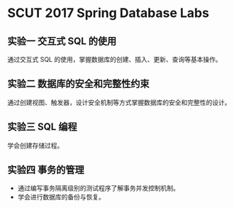 # SCUT 2017 Spring Database Labs

## 实验一 交互式 SQL 的使用

通过交互式 SQL 的使用，掌握数据库的创建、插入、更新、查询等基本操作。

## 实验二 数据库的安全和完整性约束

通过创建视图、触发器，设计安全机制等方式掌握数据库的安全和完整性的设计。

## 实验三 SQL 编程

学会创建存储过程。

## 实验四 事务的管理

- 通过编写事务隔离级别的测试程序了解事务并发控制机制。
- 学会进行数据库的备份与恢复。

